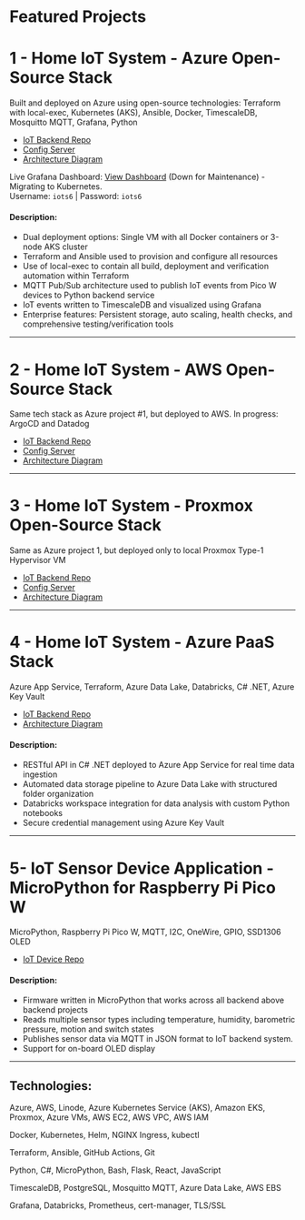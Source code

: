 # Featured Projects

# 1 - Home IoT System - Azure Open-Source Stack
Built and deployed on Azure using open-source technologies:
Terraform with local-exec, Kubernetes (AKS), Ansible, Docker, TimescaleDB, Mosquitto MQTT, Grafana, Python
- [IoT Backend Repo](https://github.com/nathandiez/iots6_az_oss)
- [Config Server](https://github.com/nathandiez/az_serveconfig)
- [Architecture Diagram](https://github.com/nathandiez/nathandiez/blob/main/architecture3.md)

Live Grafana Dashboard: [View Dashboard](http://172.173.185.186:3000/d/7b1b05eb-0f28-4387-a0b8-46aafed5900b/home-iot-sensor-monitoring) (Down for Maintenance) - Migrating to Kubernetes.  
Username: `iots6` | Password: `iots6`

#### Description:
- Dual deployment options: Single VM with all Docker containers or 3-node AKS cluster
- Terraform and Ansible used to provision and configure all resources
- Use of local-exec to contain all build, deployment and verification automation within Terraform
- MQTT Pub/Sub architecture used to publish IoT events from Pico W devices to Python backend service
- IoT events written to TimescaleDB and visualized using Grafana
- Enterprise features: Persistent storage, auto scaling, health checks, and comprehensive testing/verification tools
---

# 2 - Home IoT System - AWS Open-Source Stack
Same tech stack as Azure project #1, but deployed to AWS. In progress: ArgoCD and Datadog
- [IoT Backend Repo](https://github.com/nathandiez/iots6_aws_oss)
- [Config Server](https://github.com/nathandiez/aws_serveconfig)
- [Architecture Diagram](https://github.com/nathandiez/nathandiez/blob/main/architecture5.md)
---

# 3 - Home IoT System - Proxmox Open-Source Stack
Same as Azure project 1, but deployed only to local Proxmox Type-1 Hypervisor VM

- [IoT Backend Repo](https://github.com/nathandiez/iots6_prox_oss)
- [Config Server](https://github.com/nathandiez/prox_serveconfig)
- [Architecture Diagram](https://github.com/nathandiez/nathandiez/blob/main/architecture2.md)
---

# 4 - Home IoT System - Azure PaaS Stack
Azure App Service, Terraform, Azure Data Lake, Databricks, C# .NET, Azure Key Vault
- [IoT Backend Repo](https://github.com/nathandiez/iots6_az_paas)
- [Architecture Diagram](https://github.com/nathandiez/nathandiez/blob/main/architecture.md)
#### Description:
- RESTful API in C# .NET deployed to Azure App Service for real time data ingestion
- Automated data storage pipeline to Azure Data Lake with structured folder organization
- Databricks workspace integration for data analysis with custom Python notebooks
- Secure credential management using Azure Key Vault
---

# 5- IoT Sensor Device Application - MicroPython for Raspberry Pi Pico W

MicroPython, Raspberry Pi Pico W, MQTT, I2C, OneWire, GPIO, SSD1306 OLED
- [IoT Device Repo](https://github.com/nathandiez/picosensor)
#### Description:
- Firmware written in MicroPython that works across all backend above backend projects
- Reads multiple sensor types including temperature, humidity, barometric pressure, motion and switch states
- Publishes sensor data via MQTT in JSON format to IoT backend system.
- Support for on-board OLED display
---

## Technologies:

Azure, AWS, Linode, Azure Kubernetes Service (AKS), Amazon EKS, Proxmox, Azure VMs, AWS EC2, AWS VPC, AWS IAM

Docker, Kubernetes, Helm, NGINX Ingress, kubectl

Terraform, Ansible, GitHub Actions, Git

Python, C#, MicroPython, Bash, Flask, React, JavaScript

TimescaleDB, PostgreSQL, Mosquitto MQTT, Azure Data Lake, AWS EBS

Grafana, Databricks, Prometheus, cert-manager, TLS/SSL
